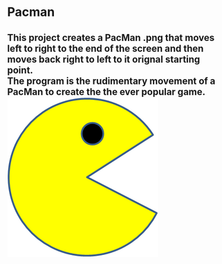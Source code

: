 # Pacman 
<h2>This project creates a PacMan .png that moves left to right to the end of the screen and then moves back right to left to it orignal starting point.<br>
The program is the rudimentary movement of a PacMan to create the the ever popular game.<br>
<img src="images/PacMan1.png" />

